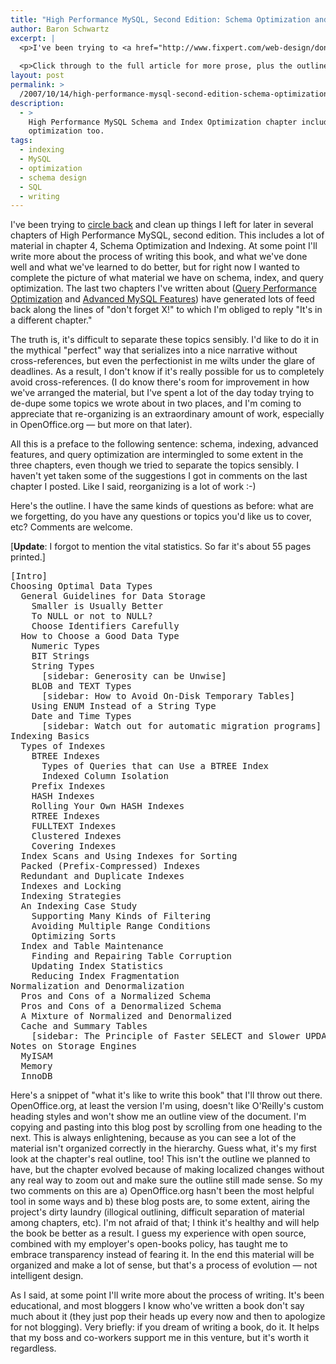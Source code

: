 ```yaml
---
title: "High Performance MySQL, Second Edition: Schema Optimization and Indexing"
author: Baron Schwartz
excerpt: |
  <p>I've been trying to <a href="http://www.fixpert.com/web-design/dont-circle-back/">circle back</a> and clean up things I left for later in several chapters of High Performance MySQL, second edition.  This includes a lot of material in chapter 4, Schema Optimization and Indexing.  At some point I'll write more about the process of writing this book, and what we've done well and what we've learned to do better, but for right now I wanted to complete the picture of what material we have on schema, index, and query optimization.  The last two chapters I've written about (<a href="http://www.xaprb.com/blog/2007/10/07/high-performance-mysql-second-edition-query-performance-optimization/">Query Performance Optimization</a> and <a href="http://www.xaprb.com/blog/2007/10/05/high-performance-mysql-second-edition-advanced-sql-functionality/">Advanced MySQL Features</a>) have generated lots of feed back along the lines of "don't forget X!" to which I'm obliged to reply "It's in a different chapter."</p>
  
  <p>Click through to the full article for more prose, plus the outline.</p>
layout: post
permalink: >
  /2007/10/14/high-performance-mysql-second-edition-schema-optimization-and-indexing/
description:
  - >
    High Performance MySQL Schema and Index Optimization chapter includes some query
    optimization too.
tags:
  - indexing
  - MySQL
  - optimization
  - schema design
  - SQL
  - writing
---
```

I've been trying to [circle back][1] and clean up things I left for later in several chapters of High Performance MySQL, second edition. This includes a lot of material in chapter 4, Schema Optimization and Indexing. At some point I'll write more about the process of writing this book, and what we've done well and what we've learned to do better, but for right now I wanted to complete the picture of what material we have on schema, index, and query optimization. The last two chapters I've written about ([Query Performance Optimization][2] and [Advanced MySQL Features][3]) have generated lots of feed back along the lines of "don't forget X!" to which I'm obliged to reply "It's in a different chapter."

The truth is, it's difficult to separate these topics sensibly. I'd like to do it in the mythical "perfect" way that serializes into a nice narrative without cross-references, but even the perfectionist in me wilts under the glare of deadlines. As a result, I don't know if it's really possible for us to completely avoid cross-references. (I do know there's room for improvement in how we've arranged the material, but I've spent a lot of the day today trying to de-dupe some topics we wrote about in two places, and I'm coming to appreciate that re-organizing is an extraordinary amount of work, especially in OpenOffice.org &#8212; but more on that later).

All this is a preface to the following sentence: schema, indexing, advanced features, and query optimization are intermingled to some extent in the three chapters, even though we tried to separate the topics sensibly. I haven't yet taken some of the suggestions I got in comments on the last chapter I posted. Like I said, reorganizing is a lot of work :-)

Here's the outline. I have the same kinds of questions as before: what are we forgetting, do you have any questions or topics you'd like us to cover, etc? Comments are welcome.

[**Update**: I forgot to mention the vital statistics. So far it's about 55 pages printed.]

<pre>[Intro]
Choosing Optimal Data Types
  General Guidelines for Data Storage
    Smaller is Usually Better
    To NULL or not to NULL?
    Choose Identifiers Carefully
  How to Choose a Good Data Type
    Numeric Types
    BIT Strings
    String Types
      [sidebar: Generosity can be Unwise]
    BLOB and TEXT Types
      [sidebar: How to Avoid On-Disk Temporary Tables]
    Using ENUM Instead of a String Type
    Date and Time Types
      [sidebar: Watch out for automatic migration programs]
Indexing Basics
  Types of Indexes
    BTREE Indexes
      Types of Queries that can Use a BTREE Index
      Indexed Column Isolation
    Prefix Indexes
    HASH Indexes
    Rolling Your Own HASH Indexes
    RTREE Indexes
    FULLTEXT Indexes
    Clustered Indexes
    Covering Indexes
  Index Scans and Using Indexes for Sorting
  Packed (Prefix-Compressed) Indexes
  Redundant and Duplicate Indexes
  Indexes and Locking
  Indexing Strategies
  An Indexing Case Study
    Supporting Many Kinds of Filtering
    Avoiding Multiple Range Conditions
    Optimizing Sorts
  Index and Table Maintenance 
    Finding and Repairing Table Corruption
    Updating Index Statistics
    Reducing Index Fragmentation
Normalization and Denormalization
  Pros and Cons of a Normalized Schema 
  Pros and Cons of a Denormalized Schema
  A Mixture of Normalized and Denormalized
  Cache and Summary Tables
    [sidebar: The Principle of Faster SELECT and Slower UPDATE]
Notes on Storage Engines
  MyISAM
  Memory
  InnoDB</pre>

Here's a snippet of "what it's like to write this book" that I'll throw out there. OpenOffice.org, at least the version I'm using, doesn't like O'Reilly's custom heading styles and won't show me an outline view of the document. I'm copying and pasting into this blog post by scrolling from one heading to the next. This is always enlightening, because as you can see a lot of the material isn't organized correctly in the hierarchy. Guess what, it's my first look at the chapter's real outline, too! This isn't the outline we planned to have, but the chapter evolved because of making localized changes without any real way to zoom out and make sure the outline still made sense. So my two comments on this are a) OpenOffice.org hasn't been the most helpful tool in some ways and b) these blog posts are, to some extent, airing the project's dirty laundry (illogical outlining, difficult separation of material among chapters, etc). I'm not afraid of that; I think it's healthy and will help the book be better as a result. I guess my experience with open source, combined with my employer's open-books policy, has taught me to embrace transparency instead of fearing it. In the end this material will be organized and make a lot of sense, but that's a process of evolution &#8212; not intelligent design.

As I said, at some point I'll write more about the process of writing. It's been educational, and most bloggers I know who've written a book don't say much about it (they just pop their heads up every now and then to apologize for not blogging). Very briefly: if you dream of writing a book, do it. It helps that my boss and co-workers support me in this venture, but it's worth it regardless.

 [1]: http://www.fixpert.com/web-design/dont-circle-back/
 [2]: http://www.xaprb.com/blog/2007/10/07/high-performance-mysql-second-edition-query-performance-optimization/
 [3]: http://www.xaprb.com/blog/2007/10/05/high-performance-mysql-second-edition-advanced-sql-functionality/
